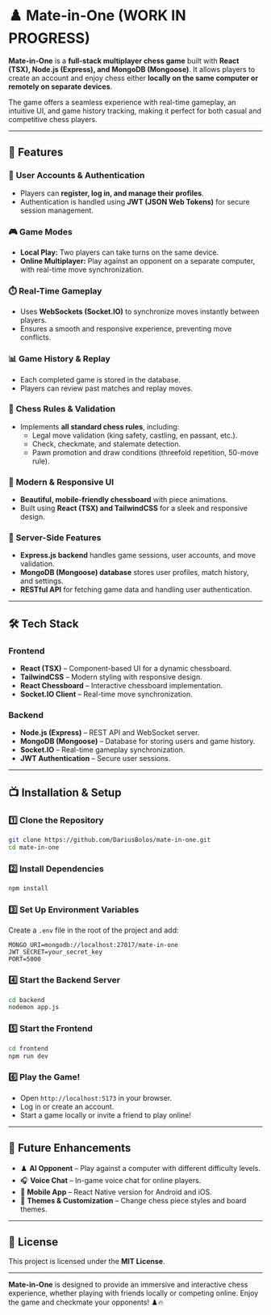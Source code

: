 # ♟️ Mate-in-One  (WORK IN PROGRESS)

**Mate-in-One** is a **full-stack multiplayer chess game** built with **React (TSX), Node.js (Express), and MongoDB (Mongoose)**. It allows players to create an account and enjoy chess either **locally on the same computer or remotely on separate devices**.  

The game offers a seamless experience with real-time gameplay, an intuitive UI, and game history tracking, making it perfect for both casual and competitive chess players.  

---  

## 🌟 Features  

### 🔐 **User Accounts & Authentication**  
- Players can **register, log in, and manage their profiles**.  
- Authentication is handled using **JWT (JSON Web Tokens)** for secure session management.  

### 🎮 **Game Modes**  
- **Local Play:** Two players can take turns on the same device.  
- **Online Multiplayer:** Play against an opponent on a separate computer, with real-time move synchronization.  

### ⏱️ **Real-Time Gameplay**  
- Uses **WebSockets (Socket.IO)** to synchronize moves instantly between players.  
- Ensures a smooth and responsive experience, preventing move conflicts.  

### 📊 **Game History & Replay**  
- Each completed game is stored in the database.  
- Players can review past matches and replay moves.  

### 📝 **Chess Rules & Validation**  
- Implements **all standard chess rules**, including:  
  - Legal move validation (king safety, castling, en passant, etc.).  
  - Check, checkmate, and stalemate detection.  
  - Pawn promotion and draw conditions (threefold repetition, 50-move rule).  

### 🎨 **Modern & Responsive UI**  
- **Beautiful, mobile-friendly chessboard** with piece animations.  
- Built using **React (TSX) and TailwindCSS** for a sleek and responsive design.  

### 💽 **Server-Side Features**  
- **Express.js backend** handles game sessions, user accounts, and move validation.  
- **MongoDB (Mongoose) database** stores user profiles, match history, and settings.  
- **RESTful API** for fetching game data and handling user authentication.  

---  

## 🛠️ Tech Stack  

### **Frontend**  
- **React (TSX)** – Component-based UI for a dynamic chessboard.  
- **TailwindCSS** – Modern styling with responsive design.  
- **React Chessboard** – Interactive chessboard implementation.  
- **Socket.IO Client** – Real-time move synchronization.  

### **Backend**  
- **Node.js (Express)** – REST API and WebSocket server.  
- **MongoDB (Mongoose)** – Database for storing users and game history.  
- **Socket.IO** – Real-time gameplay synchronization.  
- **JWT Authentication** – Secure user sessions.  

---  

## 📺 Installation & Setup  

### **1️⃣ Clone the Repository**  
```bash  
git clone https://github.com/DariusBolos/mate-in-one.git  
cd mate-in-one  
```

### **2️⃣ Install Dependencies**  
```bash  
npm install  
```

### **3️⃣ Set Up Environment Variables**  
Create a `.env` file in the root of the project and add:  
```env  
MONGO_URI=mongodb://localhost:27017/mate-in-one  
JWT_SECRET=your_secret_key  
PORT=5000  
```

### **4️⃣ Start the Backend Server**  
```bash  
cd backend  
nodemon app.js  
```

### **5️⃣ Start the Frontend**  
```bash  
cd frontend  
npm run dev  
```

### **6️⃣ Play the Game!**  
- Open `http://localhost:5173` in your browser.  
- Log in or create an account.  
- Start a game locally or invite a friend to play online!  

---  

## 📝 Future Enhancements  
- ♟️ **AI Opponent** – Play against a computer with different difficulty levels.  
- 🎧 **Voice Chat** – In-game voice chat for online players.  
- 📱 **Mobile App** – React Native version for Android and iOS.  
- 🎨 **Themes & Customization** – Change chess piece styles and board themes.  

---  

## 📜 License  
This project is licensed under the **MIT License**.  

---  

**Mate-in-One** is designed to provide an immersive and interactive chess experience, whether playing with friends locally or competing online. Enjoy the game and checkmate your opponents! ♟️🔥  

